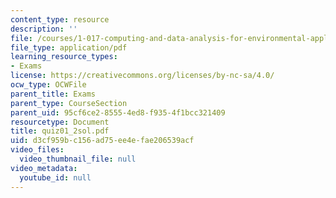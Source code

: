 ```yaml
---
content_type: resource
description: ''
file: /courses/1-017-computing-and-data-analysis-for-environmental-applications-fall-2003/d3cf959bc156ad75ee4efae206539acf_quiz01_2sol.pdf
file_type: application/pdf
learning_resource_types:
- Exams
license: https://creativecommons.org/licenses/by-nc-sa/4.0/
ocw_type: OCWFile
parent_title: Exams
parent_type: CourseSection
parent_uid: 95cf6ce2-8555-4ed8-f935-4f1bcc321409
resourcetype: Document
title: quiz01_2sol.pdf
uid: d3cf959b-c156-ad75-ee4e-fae206539acf
video_files:
  video_thumbnail_file: null
video_metadata:
  youtube_id: null
---
```

